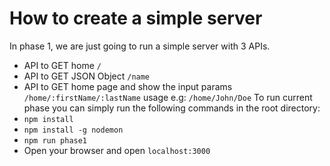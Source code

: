 # How to create a simple server
In phase 1, we are just going to run a simple server with 3 APIs. 
* API to GET home `/`
* API to GET JSON Object `/name`
* API to GET home page and show the input params `/home/:firstName/:lastName` usage e.g: `/home/John/Doe`
To run current phase you can simply run the following commands in the root directory:
* ``` npm install ```
* ``` npm install -g nodemon ```
* ``` npm run phase1 ```
* Open your browser and open `localhost:3000`

